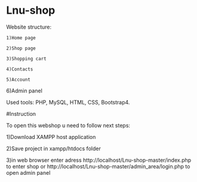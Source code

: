 # Lnu-shop
Website structure:

 	1)Home page 
 
 	2)Shop page
 
 	3)Shopping cart
 
 	4)Contacts
 
 	5)Account 
  
  6)Admin panel

Used tools: PHP, MySQL,  HTML,  CSS, Bootstrap4.

#Instruction

To open this webshop u need to follow next steps:

1)Download XAMPP host application

2)Save project in xampp/htdocs folder

3)in web browser enter adress http://localhost/Lnu-shop-master/index.php to enter shop 
or http://localhost/Lnu-shop-master/admin_area/login.php to open admin panel 
